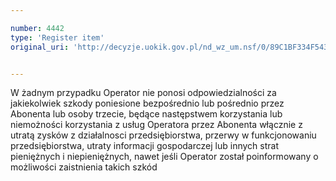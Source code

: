 ```yaml
---

number: 4442
type: 'Register item'
original_uri: 'http://decyzje.uokik.gov.pl/nd_wz_um.nsf/0/89C1BF334F543A18C1257B4400271623?OpenDocument'


---
```


W żadnym przypadku Operator nie ponosi odpowiedzialności za jakiekolwiek szkody poniesione bezpośrednio lub pośrednio przez Abonenta lub osoby trzecie, będące następstwem korzystania lub niemożności korzystania z usług Operatora przez Abonenta włącznie z utratą zysków z działalnosci przedsiębiorstwa, przerwy w funkcjonowaniu przedsiębiorstwa, utraty informacji gospodarczej lub innych strat pieniężnych i niepieniężnych, nawet jeśli Operator został poinformowany o możliwości zaistnienia takich szkód
